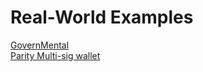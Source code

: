 # Real-World Examples

[GovernMental](https://www.reddit.com/r/ethereum/comments/4ghzhv/governmentals_1100_eth_jackpot_payout_is_stuck/)  
[Parity Multi-sig wallet](http://paritytech.io/a-postmortem-on-the-parity-multi-sig-library-self-destruct/)

